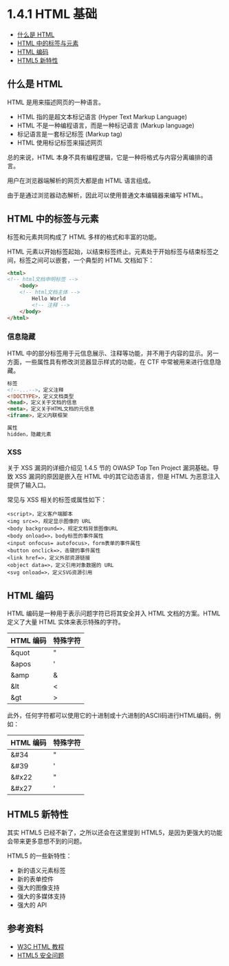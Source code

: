 # 1.4.1 HTML 基础

- [什么是 HTML](#什么是-html)
- [HTML 中的标签与元素](#html-中的标签与元素)
- [HTML 编码](#html-编码)
- [HTML5 新特性](#html5-新特性)

## 什么是 HTML

HTML 是用来描述网页的一种语言。

- HTML 指的是超文本标记语言 (Hyper Text Markup Language)
- HTML 不是一种编程语言，而是一种标记语言 (Markup language)
- 标记语言是一套标记标签 (Markup tag)
- HTML 使用标记标签来描述网页

总的来说，HTML 本身不具有编程逻辑，它是一种将格式与内容分离编排的语言。

用户在浏览器端解析的网页大都是由 HTML 语言组成。

由于是通过浏览器动态解析，因此可以使用普通文本编辑器来编写 HTML。

## HTML 中的标签与元素

标签和元素共同构成了 HTML 多样的格式和丰富的功能。

HTML 元素以开始标签起始，以结束标签终止。元素处于开始标签与结束标签之间，标签之间可以嵌套，一个典型的 HTML 文档如下：

```html
<html>
<!-- html文档申明标签 -->
    <body>
    <!-- html文档主体 -->
        Hello World
        <!-- 注释 -->
    </body>
</html>
```

### 信息隐藏

HTML 中的部分标签用于元信息展示、注释等功能，并不用于内容的显示。另一方面，一些属性具有修改浏览器显示样式的功能，在 CTF 中常被用来进行信息隐藏。

```html
标签
<!--...-->，定义注释
<!DOCTYPE>，定义文档类型
<head>，定义关于文档的信息
<meta>，定义关于HTML文档的元信息
<iframe>，定义内联框架

属性
hidden，隐藏元素
```

### XSS

关于 XSS 漏洞的详细介绍见 1.4.5 节的 OWASP Top Ten Project 漏洞基础。导致 XSS 漏洞的原因是嵌入在 HTML 中的其它动态语言，但是 HTML 为恶意注入提供了输入口。

常见与 XSS 相关的标签或属性如下：

```text
<script>，定义客户端脚本
<img src=>，规定显示图像的 URL
<body background=>，规定文档背景图像URL
<body onload=>，body标签的事件属性
<input onfocus= autofocus>，form表单的事件属性
<button onclick=>，击键的事件属性
<link href=>，定义外部资源链接
<object data=>，定义引用对象数据的 URL
<svg onload=>，定义SVG资源引用
```

## HTML 编码

HTML 编码是一种用于表示问题字符已将其安全并入 HTML 文档的方案。HTML 定义了大量 HTML 实体来表示特殊的字符。

| HTML 编码 | 特殊字符 |
| --- | --- |
| &quot | " |
| &apos | ' |
| &amp | & |
| &lt | < |
| &gt | > |

此外，任何字符都可以使用它的十进制或十六进制的ASCII码进行HTML编码，例如：

| HTML 编码 | 特殊字符 |
| --- | --- |
| &#34 | " |
| &#39 | ' |
| &#x22 | " |
| &#x27 | ' |

## HTML5 新特性

其实 HTML5 已经不新了，之所以还会在这里提到 HTML5，是因为更强大的功能会带来更多意想不到的问题。

HTML5 的一些新特性：

- 新的语义元素标签
- 新的表单控件
- 强大的图像支持
- 强大的多媒体支持
- 强大的 API

## 参考资料

- [W3C HTML 教程](http://www.w3school.com.cn/html/)
- [HTML5 安全问题](http://html5sec.org/)
